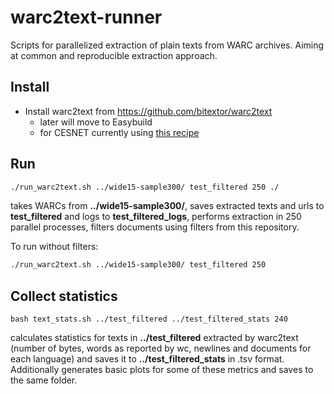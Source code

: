 # warc2text-runner
Scripts for parallelized extraction of plain texts from WARC archives. Aiming at common and reproducible extraction approach.

## Install
* Install warc2text from https://github.com/bitextor/warc2text
	* later will move to Easybuild
	* for CESNET currently using [this recipe](https://github.com/jelmervdl/warc2text/blob/build-cesnet/Dockerfile)

## Run
```sh
./run_warc2text.sh ../wide15-sample300/ test_filtered 250 ./
```
takes WARCs from **../wide15-sample300/**, saves extracted texts and urls to **test_filtered** and logs to **test_filtered_logs**, performs extraction in 250 parallel processes, filters documents using filters from this repository.

To run without filters:
```sh
./run_warc2text.sh ../wide15-sample300/ test_filtered 250
```

## Collect statistics
```cd stats
bash text_stats.sh ../test_filtered ../test_filtered_stats 240
```
calculates statistics for texts in **../test_filtered** extracted by warc2text (number of bytes, words as reported by wc, newlines and documents for each language) and saves it to **../test_filtered_stats** in .tsv format. Additionally generates basic plots for some of these metrics and saves to the same folder.
